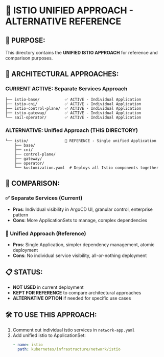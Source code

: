 # 🔄 ISTIO UNIFIED APPROACH - ALTERNATIVE REFERENCE

## 📖 **PURPOSE:**
This directory contains the **UNIFIED ISTIO APPROACH** for reference and comparison purposes.

## 🎯 **ARCHITECTURAL APPROACHES:**

### **CURRENT ACTIVE: Separate Services Approach**
```
├── istio-base/           ✅ ACTIVE - Individual Application
├── istio-cni/            ✅ ACTIVE - Individual Application
├── istio-control-plane/  ✅ ACTIVE - Individual Application
├── istio-gateway/        ✅ ACTIVE - Individual Application
└── sail-operator/        ✅ ACTIVE - Individual Application
```

### **ALTERNATIVE: Unified Approach (THIS DIRECTORY)**
```
└── istio/                📖 REFERENCE - Single unified Application
    ├── base/
    ├── cni/
    ├── control-plane/
    ├── gateway/
    ├── operator/
    └── kustomization.yaml  # Deploys all Istio components together
```

## 🤔 **COMPARISON:**

### **✅ Separate Services (Current)**
- **Pros**: Individual visibility in ArgoCD UI, granular control, enterprise pattern
- **Cons**: More ApplicationSets to manage, complex dependencies

### **🔄 Unified Approach (Reference)**
- **Pros**: Single Application, simpler dependency management, atomic deployment
- **Cons**: No individual service visibility, all-or-nothing deployment

## 📋 **STATUS:**
- **NOT USED** in current deployment
- **KEPT FOR REFERENCE** to compare architectural approaches
- **ALTERNATIVE OPTION** if needed for specific use cases

## 🛠️ **TO USE THIS APPROACH:**
1. Comment out individual istio services in `network-app.yaml`
2. Add unified istio to ApplicationSet:
   ```yaml
   - name: istio
     path: kubernetes/infrastructure/network/istio
   ```